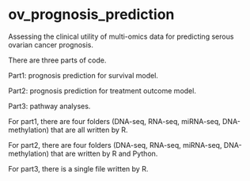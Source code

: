 # ov_prognosis_prediction
Assessing the clinical utility of multi-omics data for predicting serous ovarian cancer prognosis.

There are three parts of code.

Part1: prognosis prediction for survival model.

Part2: prognosis prediction for treatment outcome model.

Part3: pathway analyses.

For part1, there are four folders (DNA-seq, RNA-seq, miRNA-seq, DNA-methylation) that are all written by R.

For part2, there are four folders (DNA-seq, RNA-seq, miRNA-seq, DNA-methylation) that are written by R and Python.

For part3, there is a single file written by R.


